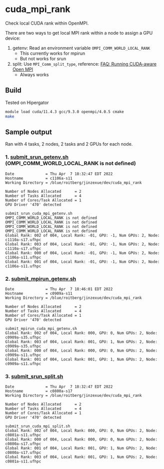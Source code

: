 # cuda_mpi_rank
Check local CUDA rank within OpenMPI.

There are two ways to get local MPI rank within a node to assign a GPU device:
1. getenv: Read an environment variable `OMPI_COMM_WORLD_LOCAL_RANK`
    - This currently works for mpirun
    - But not works for srun
2. split: Use `MPI_Comm_split_type`, reference: [FAQ: Running CUDA-aware Open MPI](https://www.open-mpi.org/faq/?category=runcuda#:~:text=11.%20When%20do%20I%20need%20to%20select%20a%20CUDA%20device%3F)
    - Always works


## Build
Tested on Hipergator
```bash
module load cuda/11.4.3 gcc/9.3.0 openmpi/4.0.5 cmake
make
```

## Sample output
Ran with 4 tasks, 2 nodes, 2 tasks and 2 GPUs for each node.

### 1. [submit_srun_getenv.sh](submit_srun_getenv.sh) (OMPI_COMM_WORLD_LOCAL_RANK is not defined)
```
Date              = Thu Apr  7 18:32:47 EDT 2022
Hostname          = c1106a-s11
Working Directory = /blue/roitberg/jinzexue/dev/cuda_mpi_rank

Number of Nodes Allocated      = 2
Number of Tasks Allocated      = 4
Number of Cores/Task Allocated = 1
GPU Driver '470' detected

submit_srun_cuda_mpi_getenv.sh
OMPI_COMM_WORLD_LOCAL_RANK is not defined
OMPI_COMM_WORLD_LOCAL_RANK is not defined
OMPI_COMM_WORLD_LOCAL_RANK is not defined
OMPI_COMM_WORLD_LOCAL_RANK is not defined
Global Rank: 002 of 004, Local Rank: -01, GPU: -1, Num GPUs: 2, Node: c1110a-s17.ufhpc
Global Rank: 003 of 004, Local Rank: -01, GPU: -1, Num GPUs: 2, Node: c1110a-s17.ufhpc
Global Rank: 000 of 004, Local Rank: -01, GPU: -1, Num GPUs: 2, Node: c1106a-s11.ufhpc
Global Rank: 001 of 004, Local Rank: -01, GPU: -1, Num GPUs: 2, Node: c1106a-s11.ufhpc
```

### 2. [submit_mpirun_getenv.sh](submit_mpirun_getenv.sh)
```
Date              = Thu Apr  7 18:46:01 EDT 2022
Hostname          = c0909a-s11
Working Directory = /blue/roitberg/jinzexue/dev/cuda_mpi_rank

Number of Nodes Allocated      = 2
Number of Tasks Allocated      = 4
Number of Cores/Task Allocated = 1
GPU Driver '470' detected

submit_mpirun_cuda_mpi_getenv.sh
Global Rank: 002 of 004, Local Rank: 000, GPU: 0, Num GPUs: 2, Node: c0909a-s35.ufhpc
Global Rank: 003 of 004, Local Rank: 001, GPU: 1, Num GPUs: 2, Node: c0909a-s35.ufhpc
Global Rank: 000 of 004, Local Rank: 000, GPU: 0, Num GPUs: 2, Node: c0909a-s11.ufhpc
Global Rank: 001 of 004, Local Rank: 001, GPU: 1, Num GPUs: 2, Node: c0909a-s11.ufhpc
```


### 3. [submit_srun_split.sh](submit_srun_split.sh)
```
Date              = Thu Apr  7 18:32:47 EDT 2022
Hostname          = c0800a-s17
Working Directory = /blue/roitberg/jinzexue/dev/cuda_mpi_rank

Number of Nodes Allocated      = 2
Number of Tasks Allocated      = 4
Number of Cores/Task Allocated = 1
GPU Driver '470' detected

submit_srun_cuda_mpi_split.sh
Global Rank: 002 of 004, Local Rank: 000, GPU: 0, Num GPUs: 2, Node: c0801a-s11.ufhpc
Global Rank: 000 of 004, Local Rank: 000, GPU: 0, Num GPUs: 2, Node: c0800a-s17.ufhpc
Global Rank: 001 of 004, Local Rank: 001, GPU: 1, Num GPUs: 2, Node: c0800a-s17.ufhpc
Global Rank: 003 of 004, Local Rank: 001, GPU: 1, Num GPUs: 2, Node: c0801a-s11.ufhpc
```
